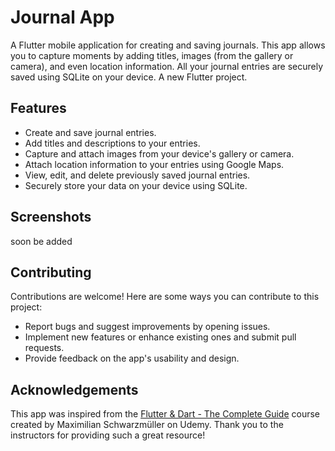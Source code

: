 # Journal App
A Flutter mobile application for creating and saving journals. This app allows you to capture moments by adding titles, images (from the gallery or camera), and even location information. All your journal entries are securely saved using SQLite on your device.
A new Flutter project.

## Features
- Create and save journal entries.
- Add titles and descriptions to your entries.
- Capture and attach images from your device's gallery or camera.
- Attach location information to your entries using Google Maps.
- View, edit, and delete previously saved journal entries.
- Securely store your data on your device using SQLite.

## Screenshots
soon be added

## Contributing
Contributions are welcome! Here are some ways you can contribute to this project:

- Report bugs and suggest improvements by opening issues.
- Implement new features or enhance existing ones and submit pull requests.
- Provide feedback on the app's usability and design.

## Acknowledgements
This app was inspired from the [Flutter & Dart - The Complete Guide](https://www.udemy.com/course/learn-flutter-dart-to-build-ios-android-apps/?kw=flutter&src=sac) course created by Maximilian Schwarzmüller on Udemy. Thank you to the instructors for providing such a great resource!
